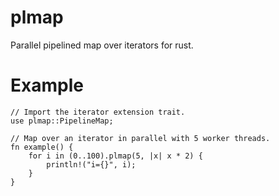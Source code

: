 # plmap

Parallel pipelined map over iterators for rust.

# Example

```
// Import the iterator extension trait.
use plmap::PipelineMap;

// Map over an iterator in parallel with 5 worker threads.
fn example() {
    for i in (0..100).plmap(5, |x| x * 2) {
        println!("i={}", i);
    }
}
```